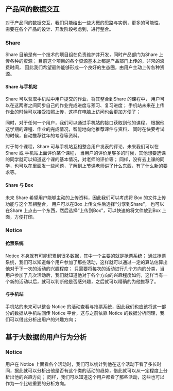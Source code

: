 ## 产品间的数据交互
对于产品间的数据交互，我们只能给出一些大概的思路与实例，更多的可能性，
需要在各个产品的设计、开发阶段考虑到，进行整合。

### Share
Share 目前是有一个技术的项目组在负责维护并开发，同时产品部门为Share 上传各种的资源；
目前这个项目的各个资源基本上都是产品部门上传的，非常的浪费时间，
因此我们希望最终能够形成一个良好的生态圈，由用户主动上传各种资源。

#### Share 与手机站
Share 可以获取手机站中用户提交的作业，将其整合到Share 的课程中，
用户可以在这两者之间同步自己的作业完成进度与预习、复习进度；
手机站未来在上传作业的时候可以接受拍照上传，这样在电脑上访问也会更加方便了；

同时，对于任何一个用户，我们可以通过手机站的接口获取到他的课程，
根据他这学期的课程、作业的完成情况，智能地向他推荐课件与资料，
同时在快要考试的时候，自动推荐往年的考卷等资料。

对于每个课程，Share 可与手机站互相整合用户发表的评论，未来我们可以在Share 或 手机站上面评价某个课程，
当用户的评价足够多的时候，其他想要选课的同学就可以知道这个课的基本情况，对老师的评价等；
同样，没有去上课的同学，也可以在里面发一些问题，了解到上节课老师讲了什么东西，有了什么新的要求等。

#### Share 与 Box
未来 Share 希望用户能够主动的上传资料，因此我们可以考虑将 Box 的文件上传功能与这个互相整合，
用户可以在Box 上传文件后选择“分享到Share”，
也可以在Share 上点击一个东西，然后选择“上传到Box”，可以快速的将文件放到Box 上面，方便打印。

### Notice

#### 抢票系统
Notice 本身就有可能积累到很多数据，其中一个主要的就是抢票系统；
通过抢票系统，我们可以知道每个用户参加了那些活动，这样就可以通过一定的算法估算出他对于下一次的活动的兴趣程度；
只需要将每次的活动进行几个方向的分类，当用户参加了几次活动后，我们就知道他对于各个方向的兴趣程度如何，这样当有一个新的活动以后，就可以判断他是否感兴趣，之后就可以精确的为他推荐了。

#### 与手机站
手机站的未来可以整合 Notice 的活动查看与抢票系统，因此我们也应该将这一部分的数据从手机站回传 Notice 平台，这与之前依靠 Notice 的数据分析同理，我们可以借此分析出用户的兴趣方向；






## 基于大数据的用户行为分析
### Notice
用户在 Notice 上面看各个活动时，我们可以统计到他在这个活动下看了多长时间，据此就可以分析出他是否有这个类的活动的趋势，借此就可以从一定程度上分析出他的兴趣方向；
同样，我们可以知道这个用户都看了那些活动，这些也可以作为一个比较重要的分析方向。